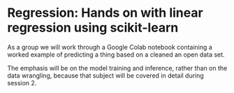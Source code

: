 # Regression: Hands on with linear regression using scikit-learn

As a group we will work through a Google Colab notebook containing a worked
example of predicting a thing based on a cleaned an open data set.

The emphasis will be on the model training and inference, rather than on
the data wrangling, because that subject will be covered in detail during
session 2. 
